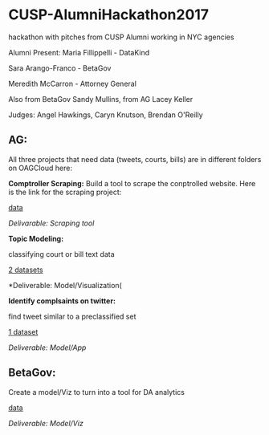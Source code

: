 # CUSP-AlumniHackathon2017
hackathon with pitches from CUSP Alumni working in NYC agencies

Alumni Present: 
Maria Fillippelli - DataKind

Sara Arango-Franco - BetaGov 

Meredith McCarron - Attorney General

Also from BetaGov Sandy Mullins, from AG Lacey Keller

Judges: Angel Hawkings, Caryn Knutson, Brendan O'Reilly


## AG:

All three projects that need data (tweets, courts, bills) are in different folders on OAGCloud here:
 
**Comptroller Scraping:**
Build a tool to scrape the conptrolled website.
Here is the link for the scraping project:

[data](wwe2.osc.state.ny.us/transparency/contracts/contractsearch.cfm)

*Delivarable: Scraping tool*


**Topic Modeling:**

classifying court or bill text data

[2 datasets](https://is.gd/cuspoagApr2017)

*Deliverable: Model/Visualization(

**Identify complsaints on twitter:**

find tweet similar to a preclassified set

[1 dataset](https://is.gd/cuspoagApr2017)

*Deliverable: Model/App*


## BetaGov:

Create a model/Viz to turn into a tool for DA analytics

[data](https://drive.google.com/a/nyu.edu/file/d/0B8N4X7B8IiCPWXFvLVJVMEQ0RVk/view?usp=drivesdk)

*Deliverable: Model/Viz*

